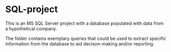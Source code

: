 # SQL-project
This is an MS SQL Server project with a database populated with data from a hypothetical company.

The folder contains exemplary queries that could be used to extract specific information from the database to aid decison-making and/or reporting.
